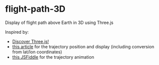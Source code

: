 # flight-path-3D

Display of flight path above Earth in 3D using Three.js

Inspired by:

- [Discover Three.js!](https://discoverthreejs.com/)
- [this article](https://medium.com/@xiaoyangzhao/drawing-curves-on-webgl-globe-using-three-js-and-d3-draft-7e782ffd7ab) for the trajectory position and display (including conversion from lat/lon coordinates)
- [this JSFiddle](http://jsfiddle.net/6nwvmf7u/3/) for the trajectory animation
